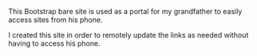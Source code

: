 This Bootstrap bare site is used as a portal for my grandfather to easily access sites from his phone.

I created this site in order to remotely update the links as needed without having to access his phone.
